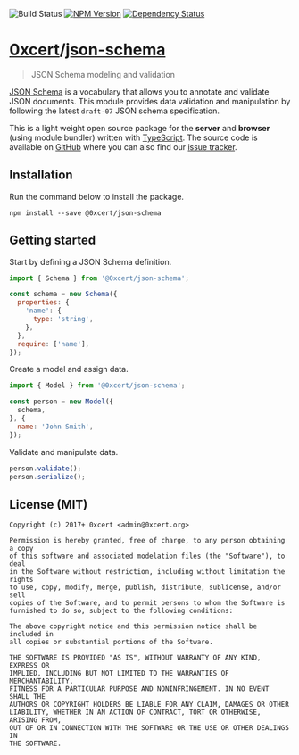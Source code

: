 ![Build Status](https://travis-ci.org/0xcert/json-schema-js.svg?branch=master)&nbsp;[![NPM Version](https://badge.fury.io/js/json-schema-js.svg)](https://badge.fury.io/js/json-schema-js)&nbsp;[![Dependency Status](https://gemnasium.com/0xcert/json-schema-js.svg)](https://gemnasium.com/0xcert/json-schema-js)

# [0xcert](https://0xcert.org)/[json-schema](http://json-schema.org)

> JSON Schema modeling and validation

[JSON Schema](http://json-schema.org) is a vocabulary that allows you to annotate and validate JSON documents. This module provides data validation and manipulation by following the latest `draft-07` JSON schema specification.

This is a light weight open source package for the **server** and **browser** (using module bundler) written with [TypeScript](https://www.typescriptlang.org). The source code is available on [GitHub](https://github.com/0xcert/json-schema-js) where you can also find our [issue tracker](https://github.com/0xcert/json-schema-js/issues).

## Installation

Run the command below to install the package.

```
npm install --save @0xcert/json-schema
```

## Getting started

Start by defining a JSON Schema definition.

```js
import { Schema } from '@0xcert/json-schema';

const schema = new Schema({
  properties: {
    'name': {
      type: 'string',
    },
  },
  require: ['name'],
});
```

Create a model and assign data.

```js
import { Model } from '@0xcert/json-schema';

const person = new Model({
  schema,
}, {
  name: 'John Smith',
});
```

Validate and manipulate data.

```js
person.validate();
person.serialize();
```

## License (MIT)

```
Copyright (c) 2017+ 0xcert <admin@0xcert.org>

Permission is hereby granted, free of charge, to any person obtaining a copy
of this software and associated modelation files (the "Software"), to deal
in the Software without restriction, including without limitation the rights
to use, copy, modify, merge, publish, distribute, sublicense, and/or sell
copies of the Software, and to permit persons to whom the Software is
furnished to do so, subject to the following conditions:

The above copyright notice and this permission notice shall be included in
all copies or substantial portions of the Software.

THE SOFTWARE IS PROVIDED "AS IS", WITHOUT WARRANTY OF ANY KIND, EXPRESS OR
IMPLIED, INCLUDING BUT NOT LIMITED TO THE WARRANTIES OF MERCHANTABILITY,
FITNESS FOR A PARTICULAR PURPOSE AND NONINFRINGEMENT. IN NO EVENT SHALL THE
AUTHORS OR COPYRIGHT HOLDERS BE LIABLE FOR ANY CLAIM, DAMAGES OR OTHER
LIABILITY, WHETHER IN AN ACTION OF CONTRACT, TORT OR OTHERWISE, ARISING FROM,
OUT OF OR IN CONNECTION WITH THE SOFTWARE OR THE USE OR OTHER DEALINGS IN
THE SOFTWARE.
```
